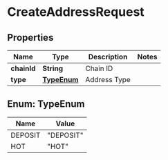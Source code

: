 

# CreateAddressRequest


## Properties

| Name | Type | Description | Notes |
|------------ | ------------- | ------------- | -------------|
|**chainId** | **String** | Chain ID |  |
|**type** | [**TypeEnum**](#TypeEnum) | Address Type |  |



## Enum: TypeEnum

| Name | Value |
|---- | -----|
| DEPOSIT | &quot;DEPOSIT&quot; |
| HOT | &quot;HOT&quot; |



